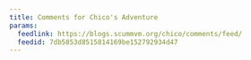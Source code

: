 ```yaml
---
title: Comments for Chico's Adventure
params:
  feedlink: https://blogs.scummvm.org/chico/comments/feed/
  feedid: 7db5853d8515814169be152792934d47
---
```

